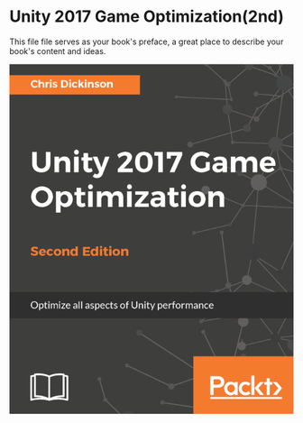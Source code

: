 # Unity 2017 Game Optimization(2nd)

This file file serves as your book's preface, a great place to describe your book's content and ideas.

![](/assets/cover.png)

